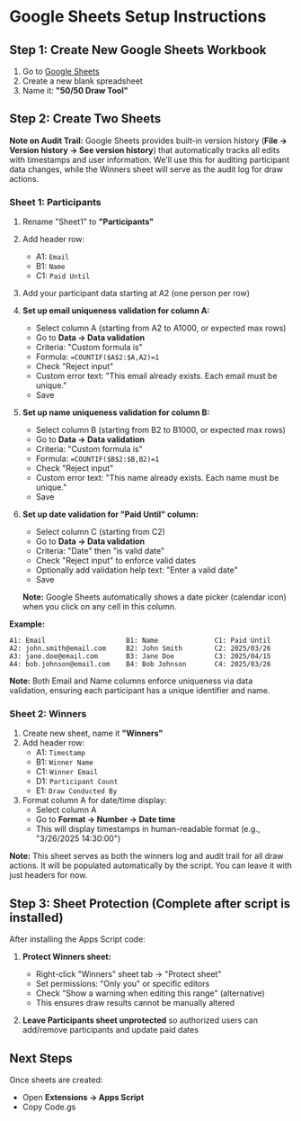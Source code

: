 # Google Sheets Setup Instructions

## Step 1: Create New Google Sheets Workbook

1. Go to [Google Sheets](https://sheets.google.com)
2. Create a new blank spreadsheet
3. Name it: **"50/50 Draw Tool"**

## Step 2: Create Two Sheets

**Note on Audit Trail:** Google Sheets provides built-in version history (**File → Version history → See version history**) that automatically tracks all edits with timestamps and user information. We'll use this for auditing participant data changes, while the Winners sheet will serve as the audit log for draw actions.

### Sheet 1: Participants
1. Rename "Sheet1" to **"Participants"**
2. Add header row:
   - A1: `Email`
   - B1: `Name`
   - C1: `Paid Until`
3. Add your participant data starting at A2 (one person per row)
4. **Set up email uniqueness validation for column A:**
   - Select column A (starting from A2 to A1000, or expected max rows)
   - Go to **Data → Data validation**
   - Criteria: "Custom formula is"
   - Formula: `=COUNTIF($A$2:$A,A2)=1`
   - Check "Reject input"
   - Custom error text: "This email already exists. Each email must be unique."
   - Save
5. **Set up name uniqueness validation for column B:**
   - Select column B (starting from B2 to B1000, or expected max rows)
   - Go to **Data → Data validation**
   - Criteria: "Custom formula is"
   - Formula: `=COUNTIF($B$2:$B,B2)=1`
   - Check "Reject input"
   - Custom error text: "This name already exists. Each name must be unique."
   - Save
6. **Set up date validation for "Paid Until" column:**
   - Select column C (starting from C2)
   - Go to **Data → Data validation**
   - Criteria: "Date" then "is valid date"
   - Check "Reject input" to enforce valid dates
   - Optionally add validation help text: "Enter a valid date"
   - Save

   **Note:** Google Sheets automatically shows a date picker (calendar icon) when you click on any cell in this column.

**Example:**
```
A1: Email                    B1: Name              C1: Paid Until
A2: john.smith@email.com     B2: John Smith        C2: 2025/03/26
A3: jane.doe@email.com       B3: Jane Doe          C3: 2025/04/15
A4: bob.johnson@email.com    B4: Bob Johnson       C4: 2025/03/26
```

**Note:** Both Email and Name columns enforce uniqueness via data validation, ensuring each participant has a unique identifier and name.

### Sheet 2: Winners
1. Create new sheet, name it **"Winners"**
2. Add header row:
   - A1: `Timestamp`
   - B1: `Winner Name`
   - C1: `Winner Email`
   - D1: `Participant Count`
   - E1: `Draw Conducted By`
3. Format column A for date/time display:
   - Select column A
   - Go to **Format → Number → Date time**
   - This will display timestamps in human-readable format (e.g., "3/26/2025 14:30:00")

**Note:** This sheet serves as both the winners log and audit trail for all draw actions. It will be populated automatically by the script. You can leave it with just headers for now.

## Step 3: Sheet Protection (Complete after script is installed)

After installing the Apps Script code:

1. **Protect Winners sheet:**
   - Right-click "Winners" sheet tab → "Protect sheet"
   - Set permissions: "Only you" or specific editors
   - Check "Show a warning when editing this range" (alternative)
   - This ensures draw results cannot be manually altered

2. **Leave Participants sheet unprotected** so authorized users can add/remove participants and update paid dates

## Next Steps

Once sheets are created:
- Open **Extensions → Apps Script**
- Copy Code.gs